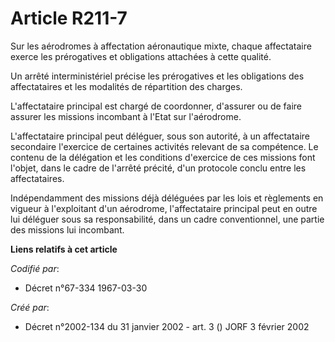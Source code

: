 # Article R211-7

Sur les aérodromes à affectation aéronautique mixte, chaque affectataire exerce les prérogatives et obligations attachées à
cette qualité.

Un arrêté interministériel précise les prérogatives et les obligations des affectataires et les modalités de répartition des
charges.

L'affectataire principal est chargé de coordonner, d'assurer ou de faire assurer les missions incombant à l'Etat sur
l'aérodrome.

L'affectataire principal peut déléguer, sous son autorité, à un affectataire secondaire l'exercice de certaines activités
relevant de sa compétence. Le contenu de la délégation et les conditions d'exercice de ces missions font l'objet, dans le
cadre de l'arrêté précité, d'un protocole conclu entre les affectataires.

Indépendamment des missions déjà déléguées par les lois et règlements en vigueur à l'exploitant d'un aérodrome,
l'affectataire principal peut en outre lui déléguer sous sa responsabilité, dans un cadre conventionnel, une partie des
missions lui incombant.

**Liens relatifs à cet article**

_Codifié par_:

  - Décret n°67-334 1967-03-30

_Créé par_:

  - Décret n°2002-134 du 31 janvier 2002 - art. 3 () JORF 3 février 2002
